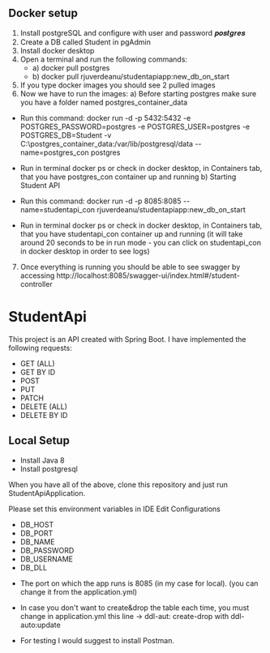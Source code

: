 ## Docker setup

 1. Install postgreSQL and configure with user and password 𝒑𝒐𝒔𝒕𝒈𝒓𝒆𝒔
 2. Create a DB called Student in pgAdmin
 3. Install docker desktop
 4. Open a terminal and run the following commands: 
 	- a) docker pull postgres
	- b) docker pull rjuverdeanu/studentapiapp:new_db_on_start
 5. If you type docker images you should see 2 pulled images
 6. Now we have to run the images:
  a) Before starting postgres make sure you have a folder named postgres_container_data 
  - Run this command: docker run -d -p 5432:5432 -e POSTGRES_PASSWORD=postgres -e POSTGRES_USER=postgres -e POSTGRES_DB=Student -v C:\postgres_container_data:/var/lib/postgresql/data --name=postgres_con postgres
  - Run in terminal docker ps or check in docker desktop, in Containers tab, that you have postgres_con container up and running
  b) Starting Student API  
  - Run this command: docker run -d -p 8085:8085 --name=studentapi_con rjuverdeanu/studentapiapp:new_db_on_start
  
  - Run in terminal docker ps or check in docker desktop, in Containers tab, that you have studentapi_con container up and running 
  (it will take around 20 seconds to be in run mode - you can click on studentapi_con in docker desktop in order to see logs)
  
 7.  Once everything is running you should be able to see swagger by accessing http://localhost:8085/swagger-ui/index.html#/student-controller



 
# StudentApi
This project is an API created with Spring Boot. I have implemented the following requests:
- GET (ALL)
- GET BY ID
- POST
- PUT
- PATCH
- DELETE (ALL)
- DELETE BY ID


## Local Setup
- Install Java 8
- Install postgresql

When you have all of the above, clone this repository and just run StudentApiApplication. 

Please set this environment variables in IDE Edit Configurations
   - DB_HOST
   - DB_PORT
   - DB_NAME
   - DB_PASSWORD
   - DB_USERNAME
   - DB_DLL

* The port on which the app runs is 8085 (in my case for local). (you can change it from the application.yml)

* In case you don't want to create&drop the table each time, you must change in application.yml
this line -> ddl-aut: create-drop with ddl-auto:update

* For testing I would suggest to install Postman.
